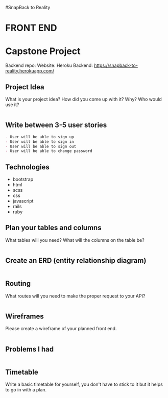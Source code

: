 #SnapBack to Reality

# FRONT END
# Capstone Project

Backend repo:
Website:
Heroku Backend: https://snapback-to-reality.herokuapp.com/

## Project Idea

What is your project idea?  How did you come up with it? Why? Who would use it?

```md


```

## Write between 3-5 user stories

```md
- User will be able to sign up
- User will be able to sign in
- User will be able to sign out
- User will be able to change password
```

## Technologies

- bootstrap
- html
- scss
- css
- javascript
- rails
- ruby

## Plan your tables and columns

What tables will you need? What will the columns on the table be?

```md


```

## Create an ERD (entity relationship diagram)

```md


```

## Routing

What routes will you need to make the proper request to your API?

```md


```

## Wireframes

Please create a wireframe of your planned front end.

```md


```

## Problems I had

```md


```


## Timetable

Write a basic timetable for yourself, you don't have to stick to it but it
helps to go in with a plan.

```md


```
